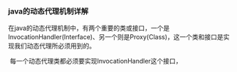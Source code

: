 ### 				java的动态代理机制详解

​	在java的动态代理机制中，有两个重要的类或接口，一个是InvocationHandler(Interface)、另一个则是Proxy(Class)，这一个类和接口是实现我们动态代理所必须用到的。

​	每一个动态代理类都必须要实现InvocationHandler这个接口，